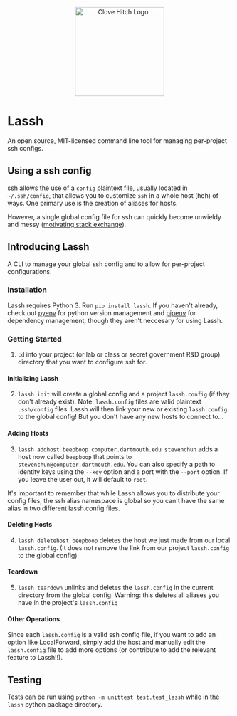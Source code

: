 <p align="center"><img src="http://stevenchun.me/LaSSH.svg" alt="Clove Hitch Logo" height="200"></p>

# Lassh 
An open source, MIT-licensed command line tool for managing per-project ssh configs.

## Using a ssh config
ssh allows the use of a `config` plaintext file, usually located in `~/.ssh/config`, that allows you to customize `ssh` in a whole host (heh) of ways. One primary use is the creation of aliases for hosts.

However, a single global config file for ssh can quickly become unwieldy and messy ([motivating stack exchange](https://serverfault.com/questions/375525/can-you-have-more-than-one-ssh-config-file)).

## Introducing Lassh
A CLI to manage your global ssh config and to allow for per-project configurations.

### Installation
Lassh requires Python 3. Run `pip install lassh`. If you haven't already, check out [pyenv](https://github.com/pyenv/pyenv) for python version management and [pipenv](https://github.com/pypa/pipenv) for dependency management, though they aren't neccesary for using Lassh.

### Getting Started
1. `cd` into your project (or lab or class or secret government R&D group) directory that you want to configure ssh for.

#### Initializing Lassh
2. `lassh init` will create a global config and a project `lassh.config` (if they don't already exist). Note: `lassh.config` files are valid plaintext `.ssh/config` files. Lassh will then link your new or existing `lassh.config` to the global config! But you don't have any new hosts to connect to...

#### Adding Hosts
3. `lassh addhost beepboop computer.dartmouth.edu stevenchun` adds a host now called `beepboop` that points to `stevenchun@computer.dartmouth.edu`. You can also specify a path to identity keys using the `--key` option and a port with the `--port` option. If you leave the user out, it will default to `root`.

It's important to remember that while Lassh allows you to distribute your config files, the ssh alias namespace is global so you can't have the same alias in two different lassh.config files.

#### Deleting Hosts
4. `lassh deletehost beepboop` deletes the host we just made from our local `lassh.config`. (It does not remove the link from our project `lassh.config` to the global config)

#### Teardown
5. `lassh teardown` unlinks and deletes the `lassh.config` in the current directory from the global config. Warning: this deletes all aliases you have in the project's `lassh.config`

#### Other Operations
Since each `lassh.config` is a valid ssh config file, if you want to add an option like LocalForward, simply add the host and manually edit the `lassh.config` file to add more options (or contribute to add the relevant feature to Lassh!!).

## Testing
Tests can be run using `python -m unittest test.test_lassh` while in the `lassh` python package directory.
